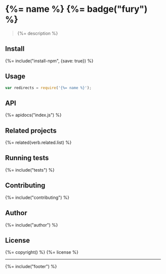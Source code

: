# {%= name %} {%= badge("fury") %}

> {%= description %}

## Install
{%= include("install-npm", {save: true}) %}

## Usage

```js
var redirects = require('{%= name %}');
```

## API
{%= apidocs("index.js") %}

## Related projects
{%= related(verb.related.list) %}

## Running tests
{%= include("tests") %}

## Contributing
{%= include("contributing") %}

## Author
{%= include("author") %}

## License
{%= copyright() %}
{%= license %}

***

{%= include("footer") %}
